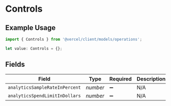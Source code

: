 # Controls

## Example Usage

```typescript
import { Controls } from '@vercel/client/models/operations';

let value: Controls = {};
```

## Fields

| Field                          | Type     | Required           | Description |
| ------------------------------ | -------- | ------------------ | ----------- |
| `analyticsSampleRateInPercent` | _number_ | :heavy_minus_sign: | N/A         |
| `analyticsSpendLimitInDollars` | _number_ | :heavy_minus_sign: | N/A         |
